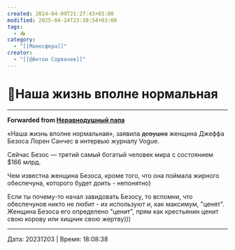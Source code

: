 ```yaml
---
created: 2024-04-09T21:27:43+03:00
modified: 2025-04-24T23:38:54+03:00
tags:
  - 📥
category:
  - "[[Маносфера]]"
creator:
  - "[[@Антон Сорвачев]]"
---
```


# 📰Наша жизнь вполне нормальная

***

**Forwarded from [Неравнодушный папа](https://t.me/MensConsult/2136)**

«Наша жизнь вполне нормальная», заявила ~~девушка~~ женщина Джеффа Безоса Лорен Санчес в интервью журналу Vogue.

Сейчас Безос — третий самый богатый человек мира с состоянием $166 млрд.

Чем известна женщина Безоса, кроме того, что она поймала жирного обеспечуна, которого будет доить - непонятно)

Если ты почему-то начал завидовать Безосу, то вспомни, что обеспечунов никто не любит - их используют и, как максимум, "ценят".
Женщина Безоса его определено "ценит", прям как крестьянин ценит свою корову или хищник свою жертву)))

---

Дата: 20231203 | Время: 18:08:38

